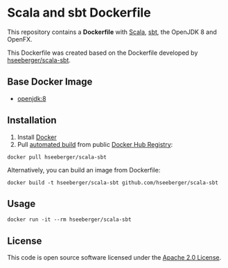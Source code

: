 # Scala and sbt Dockerfile

This repository contains a **Dockerfile** with [Scala](http://www.scala-lang.org), [sbt](http://www.scala-sbt.org), the OpenJDK 8 and OpenFX.

This Dockerfile was created based on the Dockerfile developed by [hseeberger/scala-sbt](https://registry.hub.docker.com/u/hseeberger/scala-sbt).

## Base Docker Image ##

* [openjdk:8](https://hub.docker.com/_/openjdk)


## Installation ##

1. Install [Docker](https://www.docker.com)
2. Pull [automated build](https://registry.hub.docker.com/u/hseeberger/scala-sbt) from public [Docker Hub Registry](https://registry.hub.docker.com):
```
docker pull hseeberger/scala-sbt
```
Alternatively, you can build an image from Dockerfile:
```
docker build -t hseeberger/scala-sbt github.com/hseeberger/scala-sbt
```

## Usage ##

```
docker run -it --rm hseeberger/scala-sbt
```


## License ##

This code is open source software licensed under the [Apache 2.0 License]("http://www.apache.org/licenses/LICENSE-2.0.html").
